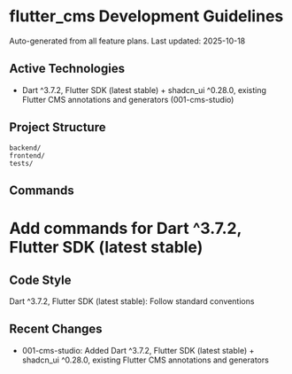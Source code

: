 # flutter_cms Development Guidelines

Auto-generated from all feature plans. Last updated: 2025-10-18

## Active Technologies
- Dart ^3.7.2, Flutter SDK (latest stable) + shadcn_ui ^0.28.0, existing Flutter CMS annotations and generators (001-cms-studio)

## Project Structure
```
backend/
frontend/
tests/
```

## Commands
# Add commands for Dart ^3.7.2, Flutter SDK (latest stable)

## Code Style
Dart ^3.7.2, Flutter SDK (latest stable): Follow standard conventions

## Recent Changes
- 001-cms-studio: Added Dart ^3.7.2, Flutter SDK (latest stable) + shadcn_ui ^0.28.0, existing Flutter CMS annotations and generators

<!-- MANUAL ADDITIONS START -->
<!-- MANUAL ADDITIONS END -->
